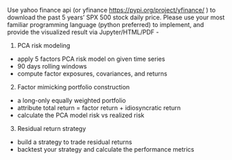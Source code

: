 Use yahoo finance api (or yfinance https://pypi.org/project/yfinance/ ) to download the past 5 years’ SPX 500 stock daily price. Please use your most familiar programming language (python preferred) to implement, and provide the visualized result via Jupyter/HTML/PDF - 
1. PCA risk modeling
  - apply 5 factors PCA risk model on given time series
  - 90 days rolling windows 
  - compute factor exposures, covariances, and returns
2. Factor mimicking portfolio construction
  - a long-only equally weighted portfolio
  - attribute total return = factor return + idiosyncratic return
  - calculate the PCA model risk vs realized risk
3. Residual return strategy
  - build a strategy to trade residual returns
  - backtest your strategy and calculate the performance metrics
    
